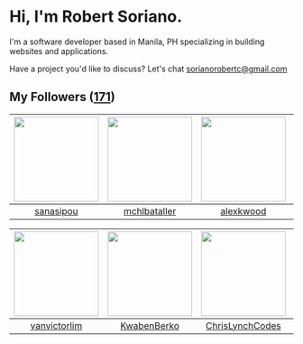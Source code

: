 # Hi, I'm Robert Soriano.
I'm a software developer based in Manila, PH specializing in building websites and applications.

Have a project you'd like to discuss?
Let's chat <a href="mailto:=sorianorobertc@gmail.com?Subject=Hello" target="_top">sorianorobertc@gmail.com</a>

## My Followers ([171](https://github.com/sorxrob?tab=followers))

| <img src="https://avatars3.githubusercontent.com/u/15238341?v=4" width="150" height="150" /> | <img src="https://avatars1.githubusercontent.com/u/38761319?v=4" width="150" height="150" /> | <img src="https://avatars3.githubusercontent.com/u/721445?v=4" width="150" height="150" /> | <img src="https://avatars2.githubusercontent.com/u/19862244?v=4" width="150" height="150" /> |
| :------------------------------------------------------------------------------------------: | :------------------------------------------------------------------------------------------: | :----------------------------------------------------------------------------------------: | :------------------------------------------------------------------------------------------: |
|                           [sanasipou](https://github.com/sanasipou)                          |                        [mchlbataller](https://github.com/mchlbataller)                       |                          [alexkwood](https://github.com/alexkwood)                         |                           [dertrockx](https://github.com/dertrockx)                          |

| <img src="https://avatars0.githubusercontent.com/u/10993932?v=4" width="150" height="150" /> | <img src="https://avatars0.githubusercontent.com/u/13765161?v=4" width="150" height="150" /> | <img src="https://avatars3.githubusercontent.com/u/13291292?v=4" width="150" height="150" /> | <img src="https://avatars0.githubusercontent.com/u/26483650?v=4" width="150" height="150" /> |
| :------------------------------------------------------------------------------------------: | :------------------------------------------------------------------------------------------: | :------------------------------------------------------------------------------------------: | :------------------------------------------------------------------------------------------: |
|                        [vanvictorlim](https://github.com/vanvictorlim)                       |                         [KwabenBerko](https://github.com/KwabenBerko)                        |                     [ChrisLynchCodes](https://github.com/ChrisLynchCodes)                    |                            [jensrott](https://github.com/jensrott)                           |